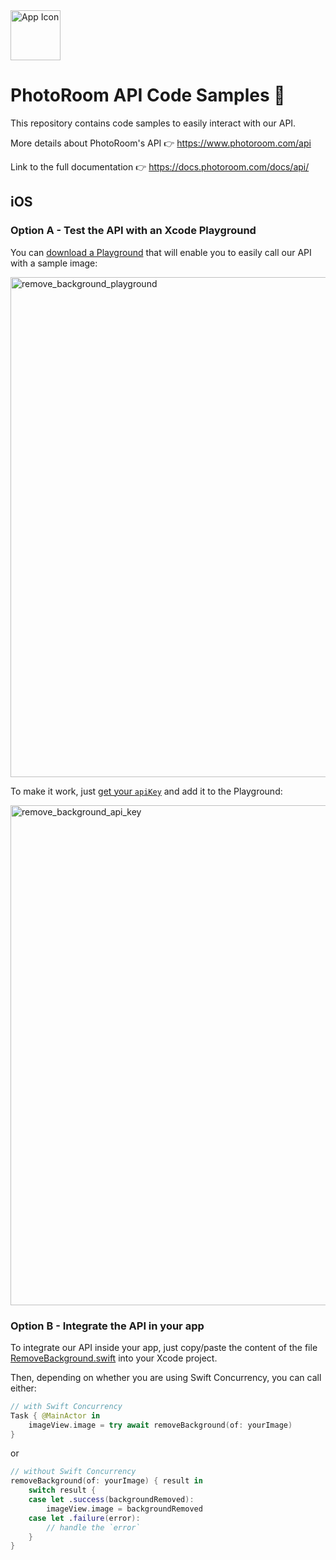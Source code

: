 <img width="80" alt="App Icon" src="https://user-images.githubusercontent.com/5090957/222391109-fabc0f10-968e-48fa-ba0d-6582c33cbacf.png">

# PhotoRoom API Code Samples 📸

This repository contains code samples to easily interact with our API.

More details about PhotoRoom's API 👉 https://www.photoroom.com/api

Link to the full documentation 👉 https://docs.photoroom.com/docs/api/

## iOS

### Option A - Test the API with an Xcode Playground

You can [download a Playground](https://github.com/PhotoRoom/api-sample-code/tree/main/iOS) that will enable you to easily call our API with a sample image:

<img width="800" alt="remove_background_playground" src="https://user-images.githubusercontent.com/5090957/222199663-cf6a243a-2f35-4cc6-a98f-dfbeff5780cb.png">

To make it work, just [get your `apiKey`](https://app.photoroom.com/api-dashboard) and add it to the Playground:

<img width="800" alt="remove_background_api_key" src="https://user-images.githubusercontent.com/5090957/222204959-4ac17671-3444-46c8-bc33-bc4e9c9a7255.png">

### Option B - Integrate the API in your app

To integrate our API inside your app, just copy/paste the content of the file [RemoveBackground.swift](https://github.com/PhotoRoom/api-sample-code/blob/main/iOS/RemoveBackground.playground/Sources/RemoveBackground.swift) into your Xcode project.

Then, depending on whether you are using Swift Concurrency, you can call either:
```swift
// with Swift Concurrency
Task { @MainActor in
    imageView.image = try await removeBackground(of: yourImage)
}
```

or

```swift
// without Swift Concurrency
removeBackground(of: yourImage) { result in
    switch result {
    case let .success(backgroundRemoved):
        imageView.image = backgroundRemoved
    case let .failure(error):
        // handle the `error`
    }
}
```
